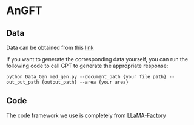 # AnGFT


## Data
Data can be obtained from this [link](https://drive.google.com/drive/)

If you want to generate the corresponding data yourself, you can run the following code to call GPT to generate the appropriate response:

```
python Data_Gen med_gen.py --document_path {your file path} --out_put_path {output_path} --area {your area}
```

## Code
The code framework we use is completely from [LLaMA-Factory](https://github.com/hiyouga/LLaMA-Factory)